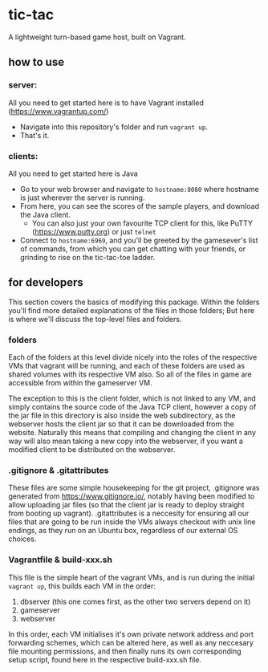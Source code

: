 # tic-tac
A lightweight turn-based game host, built on Vagrant.

## how to use

### server:
All you need to get started here is to have Vagrant installed (https://www.vagrantup.com/)
 - Navigate into this repository's folder and run ```vagrant up```.
 - That's it.
 
### clients:
All you need to get started here is Java
 - Go to your web browser and navigate to ```hostname:8080``` where hostname is just wherever the server is running.
 - From here, you can see the scores of the sample players, and download the Java client.
   - You can also just your own favourite TCP client for this, like PuTTY (https://www.putty.org) or just ```telnet```
 - Connect to ```hostname:6969```, and you'll be greeted by the gamesever's list of commands, from which you can get chatting with your friends, or grinding to rise on the tic-tac-toe ladder.

## for developers
This section covers the basics of modifying this package. Within the folders you'll find more detailed explanations of the files in those folders; But here is where we'll discuss the top-level files and folders.

### folders
Each of the folders at this level divide nicely into the roles of the respective VMs that vagrant will be running, and each of these folders are used as shared volumes with its respective VM also. So all of the files in game are accessible from within the gameserver VM. 

The exception to this is the client folder, which is not linked to any VM, and simply contains the source code of the Java TCP client, however a copy of the jar file in this directory is also inside the web subdirectory, as the webserver hosts the client jar so that it can be downloaded from the website. Naturally this means that compiling and changing the client in any way will also mean taking a new copy into the webserver, if you want a modified client to be distributed on the webserver.

### .gitignore & .gitattributes
These files are some simple housekeeping for the git project, .gitignore was generated from https://www.gitignore.io/, notably having been modified to allow uploading jar files (so that the client jar is ready to deploy straight from booting up vagrant). .gitattributes is a neccesity for ensuring all our files that are going to be run inside the VMs always checkout with unix line endings, as they run on an Ubuntu box, regardless of our external OS choices.

### Vagrantfile & build-xxx.sh
This file is the simple heart of the vagrant VMs, and is run during the initial ```vagrant up```, this builds each VM in the order:
 1. dbserver (this one comes first, as the other two servers depend on it)
 2. gameserver 
 3. webserver
 
In this order, each VM initialises it's own private network address and port forwarding schemes, which can be altered here, as well as any neccesary file mounting permissions, and then finally runs its own corresponding setup script, found here in the respective build-xxx.sh file.
